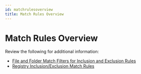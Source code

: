 ```yaml
---
id: matchrulesoverview
title: Match Rules Overview
---
```


# Match Rules Overview

Review the following for additional information:

- [File and Folder Match Filters for Inclusion and Exclusion Rules](FileFolderRules.md "File/Folder Match Filters for Inclusion/Exclusion Rules")
- [Registry Inclusion/Exclusion Match Rules](RegistryRules.md "Registry Inclusion/Exclusion Match Rules")